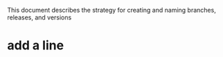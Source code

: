 This document describes the strategy for creating and naming branches, releases, and versions
# add a line
